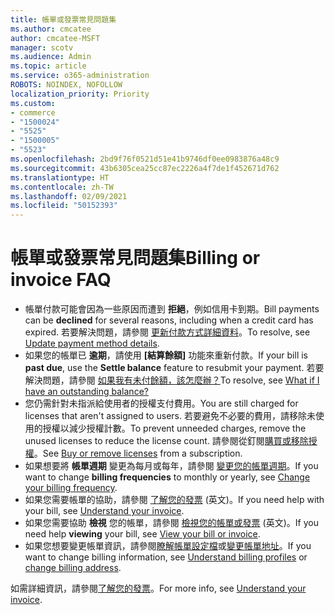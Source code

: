```yaml
---
title: 帳單或發票常見問題集
ms.author: cmcatee
author: cmcatee-MSFT
manager: scotv
ms.audience: Admin
ms.topic: article
ms.service: o365-administration
ROBOTS: NOINDEX, NOFOLLOW
localization_priority: Priority
ms.custom:
- commerce
- "1500024"
- "5525"
- "1500005"
- "5523"
ms.openlocfilehash: 2bd9f76f0521d51e41b9746df0ee0983876a48c9
ms.sourcegitcommit: 43b6305cea25cc87ec2226a4f7de1f452671d762
ms.translationtype: HT
ms.contentlocale: zh-TW
ms.lasthandoff: 02/09/2021
ms.locfileid: "50152393"
---
```

# <a name="billing-or-invoice-faq"></a><span data-ttu-id="727ba-102">帳單或發票常見問題集</span><span class="sxs-lookup"><span data-stu-id="727ba-102">Billing or invoice FAQ</span></span>

- <span data-ttu-id="727ba-103">帳單付款可能會因為一些原因而遭到 **拒絕**，例如信用卡到期。</span><span class="sxs-lookup"><span data-stu-id="727ba-103">Bill payments can be **declined** for several reasons, including when a credit card has expired.</span></span> <span data-ttu-id="727ba-104">若要解決問題，請參閱 [更新付款方式詳細資料](https://docs.microsoft.com/microsoft-365/commerce/billing-and-payments/manage-payment-methods#update-payment-method-details)。</span><span class="sxs-lookup"><span data-stu-id="727ba-104">To resolve, see [Update payment method details](https://docs.microsoft.com/microsoft-365/commerce/billing-and-payments/manage-payment-methods#update-payment-method-details).</span></span>
- <span data-ttu-id="727ba-105">如果您的帳單已 **逾期**，請使用 **[結算餘額]** 功能來重新付款。</span><span class="sxs-lookup"><span data-stu-id="727ba-105">If your bill is **past due**, use the **Settle balance** feature to resubmit your payment.</span></span> <span data-ttu-id="727ba-106">若要解決問題，請參閱 [如果我有未付餘額，該怎麼辦？](https://docs.microsoft.com/microsoft-365/commerce/billing-and-payments/pay-for-your-subscription#what-if-i-have-an-outstanding-balance)</span><span class="sxs-lookup"><span data-stu-id="727ba-106">To resolve, see [What if I have an outstanding balance?](https://docs.microsoft.com/microsoft-365/commerce/billing-and-payments/pay-for-your-subscription#what-if-i-have-an-outstanding-balance)</span></span>
- <span data-ttu-id="727ba-107">您仍需針對未指派給使用者的授權支付費用。</span><span class="sxs-lookup"><span data-stu-id="727ba-107">You are still charged for licenses that aren't assigned to users.</span></span> <span data-ttu-id="727ba-108">若要避免不必要的費用，請移除未使用的授權以減少授權計數。</span><span class="sxs-lookup"><span data-stu-id="727ba-108">To prevent unneeded charges, remove the unused licenses to reduce the license count.</span></span> <span data-ttu-id="727ba-109">請參閱從釘閱[購買或移除授權](https://docs.microsoft.com/microsoft-365/commerce/licenses/buy-licenses)。</span><span class="sxs-lookup"><span data-stu-id="727ba-109">See [Buy or remove licenses](https://docs.microsoft.com/microsoft-365/commerce/licenses/buy-licenses) from a subscription.</span></span>
- <span data-ttu-id="727ba-110">如果想要將 **帳單週期** 變更為每月或每年，請參閱 [變更您的帳單週期](https://docs.microsoft.com/microsoft-365/commerce/billing-and-payments/change-payment-frequency)。</span><span class="sxs-lookup"><span data-stu-id="727ba-110">If you want to change **billing frequencies** to monthly or yearly, see [Change your billing frequency](https://docs.microsoft.com/microsoft-365/commerce/billing-and-payments/change-payment-frequency).</span></span>
- <span data-ttu-id="727ba-111">如果您需要帳單的協助，請參閱 [了解您的發票](https://docs.microsoft.com/microsoft-365/commerce/billing-and-payments/understand-your-invoice2) (英文)。</span><span class="sxs-lookup"><span data-stu-id="727ba-111">If you need help with your bill, see [Understand your invoice](https://docs.microsoft.com/microsoft-365/commerce/billing-and-payments/understand-your-invoice2).</span></span>
- <span data-ttu-id="727ba-112">如果您需要協助 **檢視** 您的帳單，請參閱 [檢視您的帳單或發票](https://docs.microsoft.com/microsoft-365/commerce/billing-and-payments/view-your-bill-or-invoice) (英文)。</span><span class="sxs-lookup"><span data-stu-id="727ba-112">If you need help **viewing** your bill, see [View your bill or invoice](https://docs.microsoft.com/microsoft-365/commerce/billing-and-payments/view-your-bill-or-invoice).</span></span>
- <span data-ttu-id="727ba-113">如果您想要變更帳單資訊，請參閱[瞭解帳單設定檔](https://docs.microsoft.com/microsoft-365/commerce/billing-and-payments/manage-billing-profiles)或[變更帳單地址](https://docs.microsoft.com/microsoft-365/commerce/billing-and-payments/change-your-billing-addresses)。</span><span class="sxs-lookup"><span data-stu-id="727ba-113">If you want to change billing information, see [Understand billing profiles](https://docs.microsoft.com/microsoft-365/commerce/billing-and-payments/manage-billing-profiles) or [change billing address](https://docs.microsoft.com/microsoft-365/commerce/billing-and-payments/change-your-billing-addresses).</span></span>

<span data-ttu-id="727ba-114">如需詳細資訊，請參閱[了解您的發票](https://docs.microsoft.com/microsoft-365/commerce/billing-and-payments/understand-your-invoice2)。</span><span class="sxs-lookup"><span data-stu-id="727ba-114">For more info, see [Understand your invoice](https://docs.microsoft.com/microsoft-365/commerce/billing-and-payments/understand-your-invoice2).</span></span>